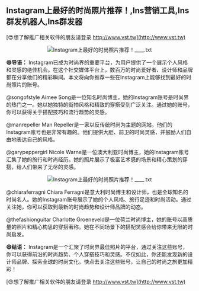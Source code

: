 ## **Instagram上最好的时尚照片推荐！,Ins营销工具,Ins群发机器人,Ins群发器**

[😍想了解推广相关软件的朋友请登录 http://www.vst.tw](http://www.vst.tw)

 <center><img src="https://vst.tw/MP4/tuiguang/png/6.png" alt="Instagram上最好的时尚照片推荐！____.txt"></center>

**😄导语：**
Instagram已成为时尚界的重要平台，为用户提供了一个展示个人风格和灵感的绝佳机会。在这个社交媒体平台上，数百万的时尚爱好者、设计师和品牌都在分享他们的精彩瞬间。本文将向你推荐一些在Instagram上能够找到最好的时尚照片的账号。

@songofstyle
Aimee Song是一位知名时尚博主，她的Instagram账号是时尚界的热门之一。她以她独特的街拍风格和精致的穿搭受到广泛关注。通过她的账号，你可以获得关于搭配技巧和流行趋势的灵感。

@manrepeller
Man Repeller是一家以反传统时尚为主题的网站，他们的Instagram账号也是非常有趣的。他们提供大胆、前卫的时尚灵感，并鼓励人们自由地表达自己的风格。

@garypeppergirl
Nicole Warne是一位澳大利亚时尚博主，她的Instagram账号汇集了她的旅行和时尚经历。她的照片展示了极富艺术感的场景和精心策划的穿搭，给人们带来了无尽的灵感。

 <center><img src="https://vst.tw/MP4/tuiguang/png/6.png" alt="Instagram上最好的时尚照片推荐！____.txt"></center>

@chiaraferragni
Chiara Ferragni是意大利时尚博主和设计师，也是全球知名的时尚名人。她的Instagram账号展示了她的个人风格、旅行足迹和时尚活动。通过关注她，你可以获取到最新的时尚趋势和设计师品牌的动态。

@thefashionguitar
Charlotte Groeneveld是一位荷兰时尚博主，她的账号以高质量的照片和精心构思的穿搭著称。她在不同场景下的搭配灵感会给你带来无限的时尚启发。

**😄结语：**
Instagram是一个汇聚了时尚界最佳照片的平台，通过关注这些账号，你可以获得前沿的时尚趋势、个人穿搭技巧和灵感。不仅如此，你还能发现新的设计师品牌、探索全球的时尚文化。快点去关注这些账号，让自己的时尚之旅更加精彩！

[😍想了解推广相关软件的朋友请登录 http://www.vst.tw](http://www.vst.tw)



